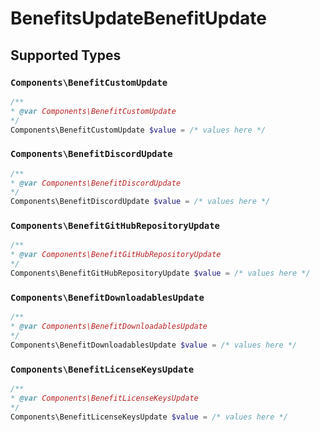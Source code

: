 # BenefitsUpdateBenefitUpdate


## Supported Types

### `Components\BenefitCustomUpdate`

```php
/**
* @var Components\BenefitCustomUpdate
*/
Components\BenefitCustomUpdate $value = /* values here */
```

### `Components\BenefitDiscordUpdate`

```php
/**
* @var Components\BenefitDiscordUpdate
*/
Components\BenefitDiscordUpdate $value = /* values here */
```

### `Components\BenefitGitHubRepositoryUpdate`

```php
/**
* @var Components\BenefitGitHubRepositoryUpdate
*/
Components\BenefitGitHubRepositoryUpdate $value = /* values here */
```

### `Components\BenefitDownloadablesUpdate`

```php
/**
* @var Components\BenefitDownloadablesUpdate
*/
Components\BenefitDownloadablesUpdate $value = /* values here */
```

### `Components\BenefitLicenseKeysUpdate`

```php
/**
* @var Components\BenefitLicenseKeysUpdate
*/
Components\BenefitLicenseKeysUpdate $value = /* values here */
```

